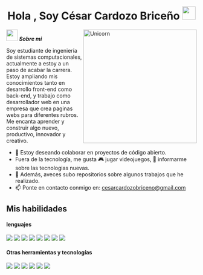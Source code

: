 <h1 align="center"><b>Hola , Soy César Cardozo Briceño </b><img src="https://media.giphy.com/media/hvRJCLFzcasrR4ia7z/giphy.gif" width="35"></h1>
<!--  -->
<img align="right" width=300px alt="Unicorn" src="https://media1.tenor.com/m/GfSX-u7VGM4AAAAC/coding.gif" />

<img src="https://media.tenor.com/BuyZblURduIAAAAi/ketnipz-star.gif" width="30px">&nbsp;***Sobre mi***

Soy estudiante de ingeniería de sistemas computacionales, actualmente a estoy a un paso de acabar la carrera. Estoy ampliando mis conocimientos tanto en desarrollo front-end como back-end, y trabajo como desarrollador web en una empresa que crea paginas webs para diferentes rubros. Me encanta aprender y construir algo nuevo, productivo, innovador y creativo.

- 👯 Estoy deseando colaborar en proyectos de código abierto.
- Fuera de la tecnología, me gusta 🎮 jugar videojuegos,  📖 informarme sobre las tecnologias nuevas.
- 👾  Además, aveces subo repositorios sobre algunos trabajos que he realizado.
- 📫 Ponte en contacto conmigo en: <a href="cesarcardozobriceno@gmail.com">cesarcardozobriceno@gmail.com</a>

## Mis habilidades

<h4> lenguajes </h4>
<span> 
  <img src="https://img.shields.io/badge/HTML5-E34F26?style=for-the-badge&logo=html5&logoColor=white">
  <img src="https://img.shields.io/badge/CSS3-1572B6?style=for-the-badge&logo=css3&logoColor=white">
  <img src="https://img.shields.io/badge/JavaScript-F7DF1E?style=for-the-badge&logo=javascript&logoColor=black">
  <img src="https://img.shields.io/badge/Java-ED8B00?style=for-the-badge&logo=java&logoColor=white">
  <img src="https://img.shields.io/badge/C-00599C?style=for-the-badge&logo=c&logoColor=white">
  <img src="https://img.shields.io/badge/python-3670A0?style=for-the-badge&logo=python&logoColor=ffdd54">
  <img src= "https://img.shields.io/badge/typescript-%23007ACC.svg?style=for-the-badge&logo=typescript&logoColor=white">
  <img src= "https://img.shields.io/badge/-ReactJs-61DAFB?style=for-the-badge&logo=react&logoColor=black">
 
</span>

<h4> Otras herramientas y tecnologías </h4>
<span>
  <img src="https://img.shields.io/badge/Git-F05032?style=for-the-badge&logo=git&logoColor=white">
  <img src="https://img.shields.io/badge/jira-%230A0FFF.svg?style=for-the-badge&logo=jira&logoColor=white">
  <img src="https://img.shields.io/badge/SqlServer-003B57.svg?style=for-the-badge&logo=sqlserver&logoColor=white">
  <img src="https://img.shields.io/badge/MySQL-4479A1?style=for-the-badge&logo=mysql&logoColor=white">
  <img src="https://img.shields.io/badge/PostgreSql-4169E1?style=for-the-badge&logo=postgresql&logoColor=white">
  <img src="https://img.shields.io/badge/Node.js-5FA04E?style=for-the-badge&logo=node.js&logoColor=white">
</span>
